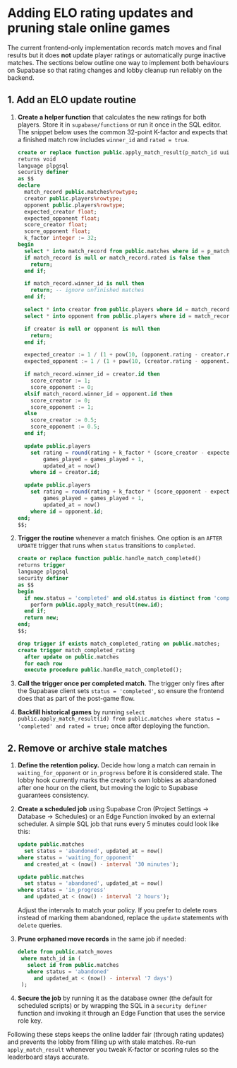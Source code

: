 # Adding ELO rating updates and pruning stale online games

The current frontend-only implementation records match moves and final results
but it does **not** update player ratings or automatically purge inactive
matches. The sections below outline one way to implement both behaviours on
Supabase so that rating changes and lobby cleanup run reliably on the backend.

## 1. Add an ELO update routine

1. **Create a helper function** that calculates the new ratings for both
   players. Store it in `supabase/functions` or run it once in the SQL editor.
   The snippet below uses the common 32-point K-factor and expects that a
   finished match row includes `winner_id` and `rated = true`.

   ```sql
   create or replace function public.apply_match_result(p_match_id uuid)
   returns void
   language plpgsql
   security definer
   as $$
   declare
     match_record public.matches%rowtype;
     creator public.players%rowtype;
     opponent public.players%rowtype;
     expected_creator float;
     expected_opponent float;
     score_creator float;
     score_opponent float;
     k_factor integer := 32;
   begin
     select * into match_record from public.matches where id = p_match_id;
     if match_record is null or match_record.rated is false then
       return;
     end if;

     if match_record.winner_id is null then
       return; -- ignore unfinished matches
     end if;

     select * into creator from public.players where id = match_record.creator_id;
     select * into opponent from public.players where id = match_record.opponent_id;

     if creator is null or opponent is null then
       return;
     end if;

     expected_creator := 1 / (1 + pow(10, (opponent.rating - creator.rating) / 400.0));
     expected_opponent := 1 / (1 + pow(10, (creator.rating - opponent.rating) / 400.0));

     if match_record.winner_id = creator.id then
       score_creator := 1;
       score_opponent := 0;
     elsif match_record.winner_id = opponent.id then
       score_creator := 0;
       score_opponent := 1;
     else
       score_creator := 0.5;
       score_opponent := 0.5;
     end if;

     update public.players
       set rating = round(rating + k_factor * (score_creator - expected_creator)),
           games_played = games_played + 1,
           updated_at = now()
       where id = creator.id;

     update public.players
       set rating = round(rating + k_factor * (score_opponent - expected_opponent)),
           games_played = games_played + 1,
           updated_at = now()
       where id = opponent.id;
   end;
   $$;
   ```

2. **Trigger the routine** whenever a match finishes. One option is an
   `AFTER UPDATE` trigger that runs when `status` transitions to `completed`.

   ```sql
   create or replace function public.handle_match_completed()
   returns trigger
   language plpgsql
   security definer
   as $$
   begin
     if new.status = 'completed' and old.status is distinct from 'completed' then
       perform public.apply_match_result(new.id);
     end if;
     return new;
   end;
   $$;

   drop trigger if exists match_completed_rating on public.matches;
   create trigger match_completed_rating
     after update on public.matches
     for each row
     execute procedure public.handle_match_completed();
   ```

3. **Call the trigger once per completed match.** The trigger only fires after
   the Supabase client sets `status = 'completed'`, so ensure the frontend does
   that as part of the post-game flow.

4. **Backfill historical games** by running `select public.apply_match_result(id)
   from public.matches where status = 'completed' and rated = true;` once after
   deploying the function.

## 2. Remove or archive stale matches

1. **Define the retention policy.** Decide how long a match can remain in
   `waiting_for_opponent` or `in_progress` before it is considered stale. The
   lobby hook currently marks the creator's own lobbies as abandoned after one
   hour on the client, but moving the logic to Supabase guarantees consistency.

2. **Create a scheduled job** using Supabase Cron (Project Settings → Database →
   Schedules) or an Edge Function invoked by an external scheduler. A simple SQL
   job that runs every 5 minutes could look like this:

   ```sql
   update public.matches
     set status = 'abandoned', updated_at = now()
   where status = 'waiting_for_opponent'
     and created_at < (now() - interval '30 minutes');

   update public.matches
     set status = 'abandoned', updated_at = now()
   where status = 'in_progress'
     and updated_at < (now() - interval '2 hours');
   ```

   Adjust the intervals to match your policy. If you prefer to delete rows
   instead of marking them abandoned, replace the `update` statements with
   `delete` queries.

3. **Prune orphaned move records** in the same job if needed:

   ```sql
   delete from public.match_moves
    where match_id in (
      select id from public.matches
      where status = 'abandoned'
        and updated_at < (now() - interval '7 days')
    );
   ```

4. **Secure the job** by running it as the database owner (the default for
   scheduled scripts) or by wrapping the SQL in a `security definer` function and
   invoking it through an Edge Function that uses the service role key.

Following these steps keeps the online ladder fair (through rating updates) and
prevents the lobby from filling up with stale matches. Re-run `apply_match_result`
whenever you tweak K-factor or scoring rules so the leaderboard stays accurate.
